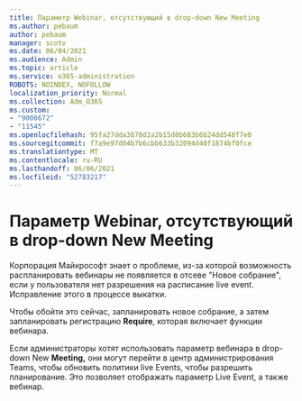 ```yaml
---
title: Параметр Webinar, отсутствующий в drop-down New Meeting
ms.author: pebaum
author: pebaum
manager: scotv
ms.date: 06/04/2021
ms.audience: Admin
ms.topic: article
ms.service: o365-administration
ROBOTS: NOINDEX, NOFOLLOW
localization_priority: Normal
ms.collection: Adm_O365
ms.custom:
- "9006672"
- "11545"
ms.openlocfilehash: 95fa27dda3878d2a2b15d8b683b6b24dd548f7e0
ms.sourcegitcommit: f7a9e97d04b7b6cbb633b32094d40f1874bf0fce
ms.translationtype: MT
ms.contentlocale: ru-RU
ms.lasthandoff: 06/06/2021
ms.locfileid: "52783217"
---
```

# <a name="webinar-option-missing-in-new-meeting-drop-down"></a>Параметр Webinar, отсутствующий в drop-down New Meeting

Корпорация Майкрософт знает о проблеме, из-за которой возможность  распланировать вебинары не появляется в отсеве "Новое собрание", если у пользователя нет разрешения на расписание live event. Исправление этого в процессе выкатки.

Чтобы обойти это сейчас, запланировать новое собрание, а затем запланировать регистрацию **Require**, которая включает функции вебинара.

Если администраторы хотят использовать параметр вебинара в drop-down New [](https://admin.teams.microsoft.com/policies/broadcasts) **Meeting,** они могут перейти в центр администрирования Teams, чтобы обновить политики live Events, чтобы разрешить планирование. Это позволяет отображать параметр Live Event, а также вебинар.